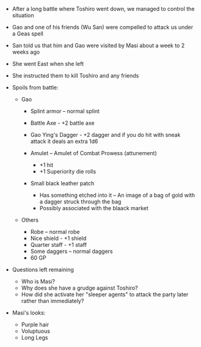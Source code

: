 - After a long battle where Toshiro went down, we managed to control the situation
- Gao and one of his friends (Wu San) were compelled to attack us under a Geas spell
- San told us that him and Gao were visited by Masi about a week to 2 weeks ago
- She went East when she left
- She instructed them to kill Toshiro and any friends
- Spoils from battle:
    
    - Gao
        
        - Splint armor – normal splint
        - Battle Axe - +2 battle axe
        - Gao Ying's Dagger - +2 dagger and if you do hit with sneak attack it deals an extra 1d6
        - Amulet – Amulet of Combat Prowess (attunement)
            
            - +1 hit
            - +1 Superiority die rolls
        - Small black leather patch
            
            - Has something etched into it – An image of a bag of gold with a dagger struck through the bag
            - Possibly associated with the blaack market
    - Others
        
        - Robe – normal robe
        - Nice shield - +1 shield
        - Quarter staff - +1 staff
        - Some daggers – normal daggers
        - 60 GP
- Questions left remaining
    
    - Who is Masi?
    - Why does she have a grudge against Toshiro?
    - How did she activate her "sleeper agents" to attack the party later rather than immediately?
- Masi's looks:
    
    - Purple hair
    - Voluptuous
    - Long Legs